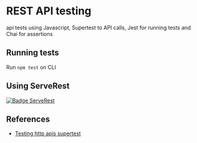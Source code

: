 # REST API testing

api tests using Javascript, Supertest to API calls, Jest for running tests and Chai for assertions

## Running tests
Run `npm test` on CLI

## Using ServeRest

[![Badge ServeRest](https://img.shields.io/badge/API-ServeRest-green?style=for-the-badge)](https://github.com/PauloGoncalvesBH/ServeRest/)

## References
- [Testing http apis supertest](https://rollout.io/blog/testing-http-apis-supertest/)
